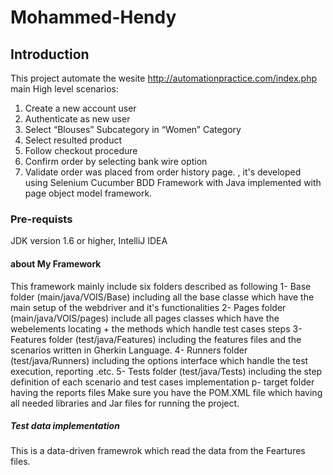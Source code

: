 # Mohammed-Hendy
## Introduction
 This project automate the wesite http://automationpractice.com/index.php main High level scenarios:
1.	Create a new account user
2.	Authenticate as new user
3.	Select “Blouses” Subcategory in “Women” Category
4.	Select resulted product
5.	Follow checkout procedure
6.	Confirm order by selecting bank wire option
7.	Validate order was placed from order history page.
 , it's developed using Selenium Cucumber BDD Framework with Java implemented with page object model framework.
### Pre-requists
 JDK version 1.6 or higher, IntelliJ IDEA
#### about My Framework
 This framework mainly include six folders described as following 
  1- Base folder (main/java/VOIS/Base) including all the base classe which have the main setup of the webdriver and it's functionalities
  2- Pages folder (main/java/VOIS/pages) include all pages classes which have the webelements locating + the methods which handle test cases steps
  3- Features folder (test/java/Features) including the features files and the scenarios written in Gherkin Language.
  4- Runners folder (test/java/Runners) including the options interface which handle the test execution, reporting .etc.
  5- Tests folder (test/java/Tests) including the step definition of each scenario and test cases implementation
  p- target folder having the reports files 
Make sure you have the POM.XML file which having all needed libraries and Jar files for running the project.

##### Test data implementation
 This is a data-driven framewrok which read the data from the Feartures files.
